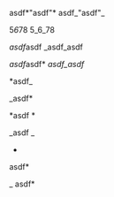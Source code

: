 asdf*"asdf"* asdf_"asdf"_

5*6*78 5_6_78

*asdf*asdf _asdf_asdf

*asdf*asdf* _asdf_asdf_

*asdf_

_asdf*

*asdf
*

_asdf
_

*
asdf*

_
asdf*